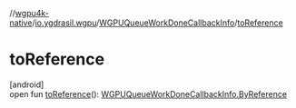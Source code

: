 //[wgpu4k-native](../../../index.md)/[io.ygdrasil.wgpu](../index.md)/[WGPUQueueWorkDoneCallbackInfo](index.md)/[toReference](to-reference.md)

# toReference

[android]\
open fun [toReference](to-reference.md)(): [WGPUQueueWorkDoneCallbackInfo.ByReference](../../io.ygdrasil.wgpu.android/-w-g-p-u-queue-work-done-callback-info/-by-reference/index.md)